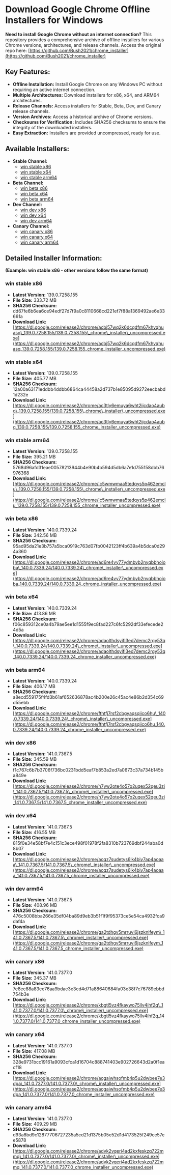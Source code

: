 # Download Google Chrome Offline Installers for Windows

**Need to install Google Chrome without an internet connection?** This repository provides a comprehensive archive of offline installers for various Chrome versions, architectures, and release channels. Access the original repo here: [https://github.com/Bush2021/chrome_installer](https://github.com/Bush2021/chrome_installer)

## Key Features:

*   **Offline Installation:** Install Google Chrome on any Windows PC without requiring an active internet connection.
*   **Multiple Architectures:** Download installers for x86, x64, and ARM64 architectures.
*   **Release Channels:** Access installers for Stable, Beta, Dev, and Canary release channels.
*   **Version Archives:** Access a historical archive of Chrome versions.
*   **Checksums for Verification:**  Includes SHA256 checksums to ensure the integrity of the downloaded installers.
*   **Easy Extraction:** Installers are provided uncompressed, ready for use.

## Available Installers:

*   **Stable Channel:**
    *   [win stable x86](https://github.com/Bush2021/chrome_installer?tab=readme-ov-file#win-stable-x86)
    *   [win stable x64](https://github.com/Bush2021/chrome_installer?tab=readme-ov-file#win-stable-x64)
    *   [win stable arm64](https://github.com/Bush2021/chrome_installer?tab=readme-ov-file#win-stable-arm64)
*   **Beta Channel:**
    *   [win beta x86](https://github.com/Bush2021/chrome_installer?tab=readme-ov-file#win-beta-x86)
    *   [win beta x64](https://github.com/Bush2021/chrome_installer?tab=readme-ov-file#win-beta-x64)
    *   [win beta arm64](https://github.com/Bush2021/chrome_installer?tab=readme-ov-file#win-beta-arm64)
*   **Dev Channel:**
    *   [win dev x86](https://github.com/Bush2021/chrome_installer?tab=readme-ov-file#win-dev-x86)
    *   [win dev x64](https://github.com/Bush2021/chrome_installer?tab=readme-ov-file#win-dev-x64)
    *   [win dev arm64](https://github.com/Bush2021/chrome_installer?tab=readme-ov-file#win-dev-arm64)
*   **Canary Channel:**
    *   [win canary x86](https://github.com/Bush2021/chrome_installer?tab=readme-ov-file#win-canary-x86)
    *   [win canary x64](https://github.com/Bush2021/chrome_installer?tab=readme-ov-file#win-canary-x64)
    *   [win canary arm64](https://github.com/Bush2021/chrome_installer?tab=readme-ov-file#win-canary-arm64)

## Detailed Installer Information:

**(Example: win stable x86 - other versions follow the same format)**

### win stable x86

*   **Latest Version:** 139.0.7258.155
*   **File Size:** 333.72 MB
*   **SHA256 Checksum:** dd67fe6b6ea6ce94edf27d7f9a0c8110668cd221ef7f88a1369492ae6e33661a
*   **Download Link:** [https://dl.google.com/release2/chrome/acbj57wq2k6dcqdfm67khvqhuasq\_139.0.7258.155/139.0.7258.155\_chrome\_installer\_uncompressed.exe](https://dl.google.com/release2/chrome/acbj57wq2k6dcqdfm67khvqhuasq_139.0.7258.155/139.0.7258.155_chrome_installer_uncompressed.exe)

### win stable x64

*   **Latest Version:** 139.0.7258.155
*   **File Size:** 405.77 MB
*   **SHA256 Checksum:** 12a00a63171eddbb4ddbb6864ca44458a2d737b1e85095d9272eecbabd1d232e
*   **Download Link:** [https://dl.google.com/release2/chrome/ac3tly6emuya6wht2jjcdao4aubq\_139.0.7258.155/139.0.7258.155\_chrome\_installer\_uncompressed.exe](https://dl.google.com/release2/chrome/ac3tly6emuya6wht2jjcdao4aubq_139.0.7258.155/139.0.7258.155_chrome_installer_uncompressed.exe)

### win stable arm64

*   **Latest Version:** 139.0.7258.155
*   **File Size:** 395.21 MB
*   **SHA256 Checksum:** 5768d96afd31eae00578213944b4e90b4b594d5db6a7e1d755158dbb76976368
*   **Download Link:** [https://dl.google.com/release2/chrome/ic5wmwmaa5tedqys5p462emclu\_139.0.7258.155/139.0.7258.155\_chrome\_installer\_uncompressed.exe](https://dl.google.com/release2/chrome/ic5wmwmaa5tedqys5p462emclu_139.0.7258.155/139.0.7258.155_chrome_installer_uncompressed.exe)

### win beta x86

*   **Latest Version:** 140.0.7339.24
*   **File Size:** 342.56 MB
*   **SHA256 Checksum:** 95ad95da21e3b757a5bca0919c763d07fb0042123ff4b639a4b5dca0d294a360
*   **Download Link:** [https://dl.google.com/release2/chrome/ad6re4vy77ydmbyb2nyqbbhoioba\_140.0.7339.24/140.0.7339.24\_chrome\_installer\_uncompressed.exe](https://dl.google.com/release2/chrome/ad6re4vy77ydmbyb2nyqbbhoioba_140.0.7339.24/140.0.7339.24_chrome_installer_uncompressed.exe)

### win beta x64

*   **Latest Version:** 140.0.7339.24
*   **File Size:** 413.86 MB
*   **SHA256 Checksum:** f06c859312ce0a4b79ae5ee1d1555f9ec8fad227c6fc5292df33efecede24d5a
*   **Download Link:** [https://dl.google.com/release2/chrome/adaolthdsyifl3ed7demc2rgy53q\_140.0.7339.24/140.0.7339.24\_chrome\_installer\_uncompressed.exe](https://dl.google.com/release2/chrome/adaolthdsyifl3ed7demc2rgy53q_140.0.7339.24/140.0.7339.24_chrome_installer_uncompressed.exe)

### win beta arm64

*   **Latest Version:** 140.0.7339.24
*   **File Size:** 406.17 MB
*   **SHA256 Checksum:** a8ecd559175f4fd3b61af652636878ac4b200e26c45ac4e86b2d354c69d55ebb
*   **Download Link:** [https://dl.google.com/release2/chrome/fthtfj7rsf2cbgyaqsqiico6hu\_140.0.7339.24/140.0.7339.24\_chrome\_installer\_uncompressed.exe](https://dl.google.com/release2/chrome/fthtfj7rsf2cbgyaqsqiico6hu_140.0.7339.24/140.0.7339.24_chrome_installer_uncompressed.exe)

### win dev x86

*   **Latest Version:** 141.0.7367.5
*   **File Size:** 345.59 MB
*   **SHA256 Checksum:** f1c767c6b7b3706f736bc0231bdd5eaf7b853a2ed7a0673c37a734b145ba849e
*   **Download Link:** [https://dl.google.com/release2/chrome/h7yw2ote4o57o2uqex52qeu3zi\_141.0.7367.5/141.0.7367.5\_chrome\_installer\_uncompressed.exe](https://dl.google.com/release2/chrome/h7yw2ote4o57o2uqex52qeu3zi_141.0.7367.5/141.0.7367.5_chrome_installer_uncompressed.exe)

### win dev x64

*   **Latest Version:** 141.0.7367.5
*   **File Size:** 416.55 MB
*   **SHA256 Checksum:** 815f0e34e58bf7e4c151c3ece498f01978f2fa8310b723769dbf244aba0d8b07
*   **Download Link:** [https://dl.google.com/release2/chrome/acqz7sudetys6lk4biy7ap4aoaaa\_141.0.7367.5/141.0.7367.5\_chrome\_installer\_uncompressed.exe](https://dl.google.com/release2/chrome/acqz7sudetys6lk4biy7ap4aoaaa_141.0.7367.5/141.0.7367.5_chrome_installer_uncompressed.exe)

### win dev arm64

*   **Latest Version:** 141.0.7367.5
*   **File Size:** 408.96 MB
*   **SHA256 Checksum:** 476c5008bba266e35df04ba89d9eb3b51f1f9f95373ce5e54ca4932fca9daf4a
*   **Download Link:** [https://dl.google.com/release2/chrome/ga2tdhgv5mrruvi6jszknlfeym\_141.0.7367.5/141.0.7367.5\_chrome\_installer\_uncompressed.exe](https://dl.google.com/release2/chrome/ga2tdhgv5mrruvi6jszknlfeym_141.0.7367.5/141.0.7367.5_chrome_installer_uncompressed.exe)

### win canary x86

*   **Latest Version:** 141.0.7377.0
*   **File Size:** 345.37 MB
*   **SHA256 Checksum:** 7e8ec88a83ee76aa9bdae3e3cd4d71a88640684fa03e38f7c76789ebbd754b3e
*   **Download Link:** [https://dl.google.com/release2/chrome/kbgtl5vz4fkaywo75llv4ihf2q\_141.0.7377.0/141.0.7377.0\_chrome\_installer\_uncompressed.exe](https://dl.google.com/release2/chrome/kbgtl5vz4fkaywo75llv4ihf2q_141.0.7377.0/141.0.7377.0_chrome_installer_uncompressed.exe)

### win canary x64

*   **Latest Version:** 141.0.7377.0
*   **File Size:** 417.08 MB
*   **SHA256 Checksum:** 328e9731bcc19161a9093cfca1d16704c888741403e902726643d2a0f1eacf18
*   **Download Link:** [https://dl.google.com/release2/chrome/acgaiwhsofmb4p5u2dwbee7e3dpa\_141.0.7377.0/141.0.7377.0\_chrome\_installer\_uncompressed.exe](https://dl.google.com/release2/chrome/acgaiwhsofmb4p5u2dwbee7e3dpa_141.0.7377.0/141.0.7377.0_chrome_installer_uncompressed.exe)

### win canary arm64

*   **Latest Version:** 141.0.7377.0
*   **File Size:** 409.29 MB
*   **SHA256 Checksum:** d93a8bd9c12877706727235a5cd21d1375b05e52d1d4173525f249ce57ee5878
*   **Download Link:** [https://dl.google.com/release2/chrome/advk2vqeri4ad2kxfeskzq722mmq\_141.0.7377.0/141.0.7377.0\_chrome\_installer\_uncompressed.exe](https://dl.google.com/release2/chrome/advk2vqeri4ad2kxfeskzq722mmq_141.0.7377.0/141.0.7377.0_chrome_installer_uncompressed.exe)